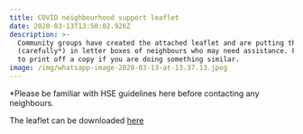```yaml
---
title: COVID neighbourhood support leaflet
date: 2020-03-13T13:50:02.926Z
description: >-
  Community groups have created the attached leaflet and are putting these
  (carefully*) in letter boxes of neighbours who may need assistance. Feel free
  to print off a copy if you are doing something similar.
image: /img/whatsapp-image-2020-03-13-at-13.37.13.jpeg
---
```

\*Please be familiar with HSE guidelines here before contacting any neighbours.

The leaflet can be downloaded [here](/docs/CovidCommunitySupportSide1.pdf)
